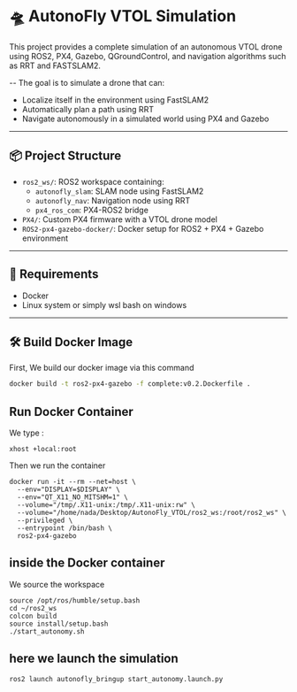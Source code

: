 # 🛸 AutonoFly VTOL Simulation

This project provides a complete simulation of an autonomous VTOL drone using ROS2, PX4, Gazebo, QGroundControl, and navigation algorithms such as RRT and FASTSLAM2. 

-- 
The goal is to simulate a drone that can:
- Localize itself in the environment using FastSLAM2
- Automatically plan a path using RRT
- Navigate autonomously in a simulated world using PX4 and Gazebo
---

## 📦 Project Structure

- `ros2_ws/`: ROS2 workspace containing:
  - `autonofly_slam`: SLAM node using FastSLAM2
  - `autonofly_nav`: Navigation node using RRT
  - `px4_ros_com`: PX4-ROS2 bridge
- `PX4/`: Custom PX4 firmware with a VTOL drone model
- `ROS2-px4-gazebo-docker/`: Docker setup for ROS2 + PX4 + Gazebo environment
  
---

## 🚨 Requirements
- Docker 
- Linux system or simply wsl bash on windows 

---
## 🛠️ Build Docker Image

First, We build our docker image via this command

```bash
docker build -t ros2-px4-gazebo -f complete:v0.2.Dockerfile .
```

## Run Docker Container

We type : 
```
xhost +local:root
```
Then we run the container 
```
docker run -it --rm --net=host \
  --env="DISPLAY=$DISPLAY" \
  --env="QT_X11_NO_MITSHM=1" \
  --volume="/tmp/.X11-unix:/tmp/.X11-unix:rw" \
  --volume="/home/nada/Desktop/AutonoFly_VTOL/ros2_ws:/root/ros2_ws" \
  --privileged \
  --entrypoint /bin/bash \
  ros2-px4-gazebo
``` 
## inside the Docker container 


We source the workspace
``` 
source /opt/ros/humble/setup.bash
cd ~/ros2_ws
colcon build
source install/setup.bash
./start_autonomy.sh

```
## here we launch the simulation 
```
ros2 launch autonofly_bringup start_autonomy.launch.py
```
